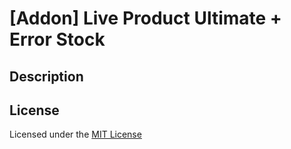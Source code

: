 # [Addon] Live Product Ultimate + Error Stock

## Description

## License
Licensed under the [MIT License](LICENSE.txt)
